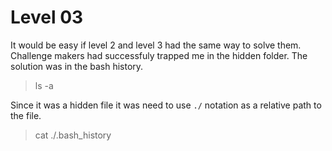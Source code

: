 # Level 03

It would be easy if level 2 and level 3 had the same way to solve them. Challenge makers had successfuly trapped me in the hidden folder.
The solution was in the bash history.
> ls -a

Since it was a hidden file it was need to use `./` notation as a relative path to the file.
> cat ./.bash_history

